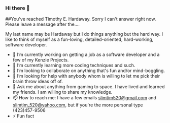 ### Hi there 👋
##You've reached Timothy E. Hardaway. Sorry I can't answer right now. Please leave a message after the....

My last name may be Hardaway but I do things anything but the hard way. I like to think of myself as a fun-loving, detailed-oriented, hard-working, software developer.


- 🔭 I’m currently working on getting a job as a software developer and a few of my Kenzie Projects.
- 🌱 I’m currently learning more coding techniques and such.
- 👯 I’m looking to collaborate on anything that's fun and/or mind-boggling.
- 🤔 I’m looking for help with anybody whom is willing to let me pick their brain throw ideas off of.
- 💬 Ask me about anything from gaming to space. I have lived and learned my friends. I am willing to share my knowledge.
- 📫 How to reach me: I have a few emails slimtim520@gmail.com and slimtim_520@yahoo.com, but if you're the more personal type (423)457-9506
- ⚡ Fun fact
